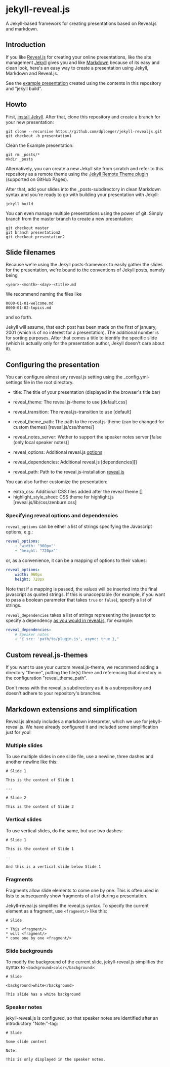 # jekyll-reveal.js

A Jekyll-based framework for creating presentations based on Reveal.js and markdown.

## Introduction

If you like [Reveal.js][] for creating your online presentations, like the site
management [Jekyll][] gives you and like [Markdown][] because of its easy and clean look, here's an easy way to create a presentation using Jekyll, Markdown and Reveal.js.

See the [example presentation][] created using the contents in this repository and "jekyll build".

## Howto

First, [install Jekyll][]. After that, clone this repository and create a branch for your new presentation:

    git clone --recursive https://github.com/dploeger/jekyll-revealjs.git
    git checkout -b presentation1

Clean the Example presentation:

    git rm _posts/*
    mkdir _posts

Alternatively, you can create a new Jekyll site from scratch and refer to this repository as a remote theme using the [Jekyll Remote Theme plugin](https://github.com/benbalter/jekyll-remote-theme#usage) (supported on GitHub Pages).

After that, add your slides into the _posts-subdirectory in clean Markdown syntax and you're ready to go with building your presentation with Jekyll:

    jekyll build

You can even manage multiple presentations using the power of git. Simply branch from the master branch to create a new presentation:

    git checkout master
    git branch presentation2
    git checkout presentation2

## Slide filenames

Because we're using the Jekyll posts-framework to easily gather the slides for the presentation, we're bound to the conventions of Jekyll posts, namely being

    <year>-<month>-<day>-<title>.md

We recommend naming the files like

    0000-01-01-welcome.md
    0000-01-02-topics.md

and so forth.

Jekyll will assume, that each post has been made on the first of january, 2001 (which is of no interest for a presentation). The additional number is for sorting purposes. After that comes a title to identify the specific slide (which is actually only for the presentation author, Jekyll doesn't care about it).

## Configuring the presentation

You can configure almost any reveal.js setting using the _config.yml-settings file in the root directory.

* title: The title of your presentation (displayed in the browser's title bar)
* reveal_theme: The reveal.js-theme to use [default.css]
* reveal_transition: The reveal.js-transition to use [default]
* reveal_theme_path: The path to the reveal.js-theme (can be changed for custom themes) [reveal.js/css/theme/]
* reveal_notes_server: Wether to support the speaker notes server [false (only local speaker notes)]
* reveal_options: Additional reveal.js [options][]

* reveal_dependencies: Additional reveal.js [dependencies][]
* reveal_path: Path to the reveal.js-installation [reveal.js]

You can also further customize the presentation:

* extra_css: Additional CSS files added after the reveal theme []
* highlight_style_sheet: CSS theme for highlight.js [reveal.js/lib/css/zenburn.css]

### Specifying reveal options and dependencies

`reveal_options` can be either a list of strings specifying the Javascript options, e.g.:

```yaml
reveal_options:
    - 'width: "960px"'
    - 'height: "720px"'
```

or, as a convenience, it can be a mapping of options to their values:

```yaml
reveal_options:
    width: 960px
    height: 720px
```

Note that if a mapping is passed, the values will be inserted into the
final javascript as quoted strings. If this is unacceptable (for example,
if you want to pass a boolean parameter that takes `true` or `false`),
specify a list of strings.

`reveal_dependencies` takes a list of strings representing the javascript
to specify a dependency [as you would in reveal.js](https://github.com/hakimel/reveal.js/#dependencies),
for example:

```yaml
reveal_dependencies:
    # Speaker notes
    - "{ src: 'path/to/plugin.js', async: true },"
```

## Custom reveal.js-themes

If you want to use your custom reveal.js-theme, we recommend adding a directory "theme", putting the file(s)
there and referencing that directory in the configuration "reveal_theme_path".

Don't mess with the reveal.js subdirectory as it is a subrepository and doesn't adhere to your repository's
branches.

## Markdown extensions and simplification

Reveal.js already includes a markdown interpreter, which we use for jekyll-reveal.js. We have already
configured it and included some simplification just for you!

### Multiple slides

To use multiple slides in one slide file, use a newline, three dashes and another newline like this:

    # Slide 1
    
    This is the content of Slide 1
    
    ---
    
    # Slide 2
    
    This is the content of Slide 2

### Vertical slides

To use vertical slides, do the same, but use two dashes:

    # Slide 1
    
    This is the content of Slide 1
    
    --
    
    And this is a vertical slide below Slide 1

### Fragments

Fragments allow slide elements to come one by one. This is often used in lists to subsequently show
fragments of a list during a presentation.

Jekyll-reveal.js simplifies the reveal.js syntax. To specify the current element as a fragment, use `<fragment/>` like 
this:

    # Slide
    
    * This <fragment/>
    * will <fragment/>
    * come one by one <fragment/>

### Slide backgrounds

To modify the background of the current slide, jekyll-reveal.js simplifies the syntax to 
`<background>color</background>`:

    # Slide
    
    <background>white</background>
    
    This slide has a white background

### Speaker notes

jekyll-reveal.js is configured, so that speaker notes are identified after an introductory "Note:"-tag:

    # Slide

    Some slide content

    Note:

    This is only displayed in the speaker notes.

[Reveal.js]:      http://lab.hakim.se/reveal-js/#/
[Jekyll]:         http://jekyllrb.com/
[Markdown]:       http://daringfireball.net/projects/markdown/ 
[example presentation]: http://dploeger.github.io/jekyll-revealjs/example
[install Jekyll]: http://jekyllrb.com/docs/installation/  
[options]: https://github.com/hakimel/reveal.js#configuration
[depedencies]: https://github.com/hakimel/reveal.js#dependencies

